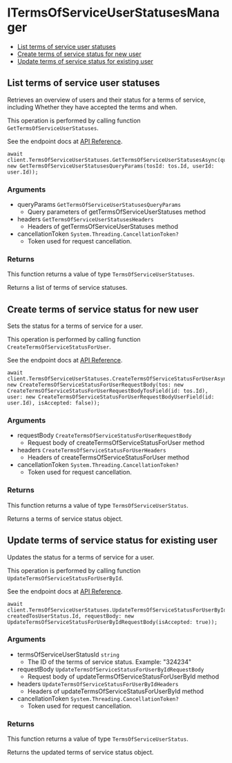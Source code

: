 # ITermsOfServiceUserStatusesManager


- [List terms of service user statuses](#list-terms-of-service-user-statuses)
- [Create terms of service status for new user](#create-terms-of-service-status-for-new-user)
- [Update terms of service status for existing user](#update-terms-of-service-status-for-existing-user)

## List terms of service user statuses

Retrieves an overview of users and their status for a
terms of service, including Whether they have accepted
the terms and when.

This operation is performed by calling function `GetTermsOfServiceUserStatuses`.

See the endpoint docs at
[API Reference](https://developer.box.com/reference/get-terms-of-service-user-statuses/).

<!-- sample get_terms_of_service_user_statuses -->
```
await client.TermsOfServiceUserStatuses.GetTermsOfServiceUserStatusesAsync(queryParams: new GetTermsOfServiceUserStatusesQueryParams(tosId: tos.Id, userId: user.Id));
```

### Arguments

- queryParams `GetTermsOfServiceUserStatusesQueryParams`
  - Query parameters of getTermsOfServiceUserStatuses method
- headers `GetTermsOfServiceUserStatusesHeaders`
  - Headers of getTermsOfServiceUserStatuses method
- cancellationToken `System.Threading.CancellationToken?`
  - Token used for request cancellation.


### Returns

This function returns a value of type `TermsOfServiceUserStatuses`.

Returns a list of terms of service statuses.


## Create terms of service status for new user

Sets the status for a terms of service for a user.

This operation is performed by calling function `CreateTermsOfServiceStatusForUser`.

See the endpoint docs at
[API Reference](https://developer.box.com/reference/post-terms-of-service-user-statuses/).

<!-- sample post_terms_of_service_user_statuses -->
```
await client.TermsOfServiceUserStatuses.CreateTermsOfServiceStatusForUserAsync(requestBody: new CreateTermsOfServiceStatusForUserRequestBody(tos: new CreateTermsOfServiceStatusForUserRequestBodyTosField(id: tos.Id), user: new CreateTermsOfServiceStatusForUserRequestBodyUserField(id: user.Id), isAccepted: false));
```

### Arguments

- requestBody `CreateTermsOfServiceStatusForUserRequestBody`
  - Request body of createTermsOfServiceStatusForUser method
- headers `CreateTermsOfServiceStatusForUserHeaders`
  - Headers of createTermsOfServiceStatusForUser method
- cancellationToken `System.Threading.CancellationToken?`
  - Token used for request cancellation.


### Returns

This function returns a value of type `TermsOfServiceUserStatus`.

Returns a terms of service status object.


## Update terms of service status for existing user

Updates the status for a terms of service for a user.

This operation is performed by calling function `UpdateTermsOfServiceStatusForUserById`.

See the endpoint docs at
[API Reference](https://developer.box.com/reference/put-terms-of-service-user-statuses-id/).

<!-- sample put_terms_of_service_user_statuses_id -->
```
await client.TermsOfServiceUserStatuses.UpdateTermsOfServiceStatusForUserByIdAsync(termsOfServiceUserStatusId: createdTosUserStatus.Id, requestBody: new UpdateTermsOfServiceStatusForUserByIdRequestBody(isAccepted: true));
```

### Arguments

- termsOfServiceUserStatusId `string`
  - The ID of the terms of service status. Example: "324234"
- requestBody `UpdateTermsOfServiceStatusForUserByIdRequestBody`
  - Request body of updateTermsOfServiceStatusForUserById method
- headers `UpdateTermsOfServiceStatusForUserByIdHeaders`
  - Headers of updateTermsOfServiceStatusForUserById method
- cancellationToken `System.Threading.CancellationToken?`
  - Token used for request cancellation.


### Returns

This function returns a value of type `TermsOfServiceUserStatus`.

Returns the updated terms of service status object.


